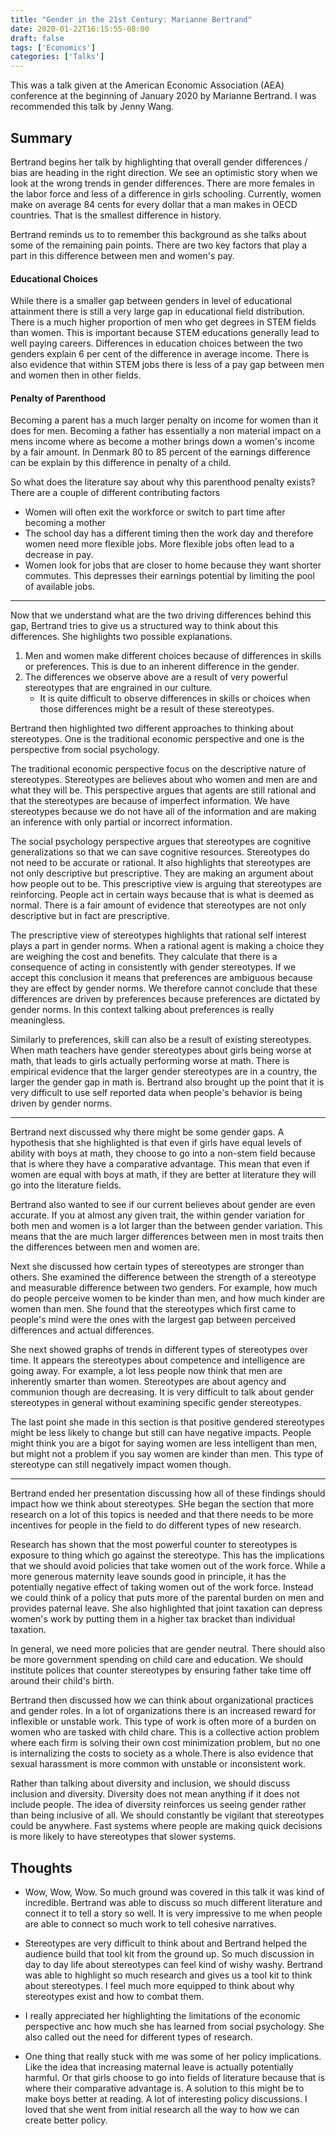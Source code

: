 ```yaml
---
title: "Gender in the 21st Century: Marianne Bertrand"
date: 2020-01-22T16:15:55-08:00
draft: false
tags: ['Economics']
categories: ['Talks']
---
```


This was a talk given at the American Economic Association (AEA) conference at the beginning of January 2020 by Marianne Bertrand. I was recommended this talk by Jenny Wang.

## Summary

Bertrand begins her talk by highlighting that overall gender differences / bias are heading in the right direction. We see an optimistic story when we look at the wrong trends in gender differences. There are more females in the labor force and less of a difference in girls schooling. Currently, women make on average 84 cents for every dollar that a man makes in OECD countries. That is the smallest difference in history.

Bertrand reminds us to to remember this background as she talks about some of the remaining pain points. There are two key factors that play a part in this difference between men and women's pay.

#### Educational Choices

While there is a smaller gap between genders in level of educational attainment there is still a very large gap in educational field distribution. There is a much higher proportion of men who get degrees in STEM fields than women. This is important because STEM educations generally lead to well paying careers. Differences in education choices between the two genders explain 6 per cent of the difference in average income. There is also evidence that within STEM jobs there is less of a pay gap between men and women then in other fields.

#### Penalty of Parenthood

Becoming a parent has a much larger penalty on income for women than it does for men. Becoming a father has essentially a non material impact on a mens income where as become a mother brings down a women's income by a fair amount. In Denmark 80 to 85 percent of the earnings difference can be explain by this difference in penalty of a child.

So what does the literature say about why this parenthood penalty exists? There are a couple of different contributing factors

- Women will often exit the workforce or switch to part time after becoming a mother
- The school day has a different timing then the work day and therefore women need more flexible jobs. More flexible jobs often lead to a decrease in pay.
- Women look for jobs that are closer to home because they want shorter commutes. This depresses their earnings potential by limiting the pool of available jobs.

* * *

Now that we understand what are the two driving differences behind this gap, Bertrand tries to give us a structured way to think about this differences. She highlights two possible explanations.

1. Men and women make different choices because of differences in skills or preferences. This is due to an inherent difference in the gender.
2. The differences we observe above are a result of very powerful stereotypes that are engrained in our culture.
    - It is quite difficult to observe differences in skills or choices when those differences might be a result of these stereotypes.

Bertrand then highlighted two different approaches to thinking about stereotypes. One is the traditional economic perspective and one is the perspective from social psychology.

The traditional economic perspective focus on the descriptive nature of stereotypes. Stereotypes are believes about who women and men are and what they will be. This perspective argues that agents are still rational and that the stereotypes are because of imperfect information. We have stereotypes because we do not have all of the information and are making an inference with only partial or incorrect information.

The social psychology perspective argues that stereotypes are cognitive generalizations so that we can save cognitive resources. Stereotypes do not need to be accurate or rational. It also highlights that stereotypes are not only descriptive but prescriptive. They are making an argument about how people out to be. This prescriptive view is arguing that stereotypes are reinforcing. People act in certain ways because that is what is deemed as normal. There is a fair amount of evidence that stereotypes are not only descriptive but in fact are prescriptive.

The prescriptive view of stereotypes highlights that rational self interest plays a part in gender norms. When a rational agent is making a choice they are weighing the cost and benefits. They calculate that there is a consequence of acting in consistently with gender stereotypes. If we accept this conclusion it means that preferences are ambiguous because they are effect by gender norms. We therefore cannot conclude that these differences are driven by preferences because preferences are dictated by gender norms. In this context talking about preferences is really meaningless.

Similarly to preferences, skill can also be a result of existing stereotypes. When math teachers have gender stereotypes about girls being worse at math, that leads to girls actually performing worse at math. There is empirical evidence that the larger gender stereotypes are in a country, the larger the gender gap in math is. Bertrand also brought up the point that it is very difficult to use self reported data when people's behavior is being driven by gender norms.

* * *

Bertrand next discussed why there might be some gender gaps. A hypothesis that she highlighted is that even if girls have equal levels of ability with boys at math, they choose to go into a non-stem field because that is where they have a comparative advantage. This mean that even if women are equal with boys at math, if they are better at literature they will go into the literature fields.

Bertrand also wanted to see if our current believes about gender are even accurate. If you at almost any given trait, the within gender variation for both men and women is a lot larger than the between gender variation. This means that the are much larger differences between men in most traits then the differences between men and women are.

Next she discussed how certain types of stereotypes are stronger than others. She examined the difference between the strength of a stereotype and measurable difference between two genders. For example, how much do people perceive women to be kinder than men, and how much kinder are women than men. She found that the stereotypes which first came to people's mind were the ones with the largest gap between perceived differences and actual differences.

She next showed graphs of trends in different types of stereotypes over time. It appears the stereotypes about competence and intelligence are going away. For example, a lot less people now think that men are inherently smarter than women. Stereotypes are about agency and communion though are decreasing. It is very difficult to talk about gender stereotypes in general without examining specific gender stereotypes.

The last point she made in this section is that positive gendered stereotypes might be less likely to change but still can have negative impacts. People might think you are a bigot for saying women are less intelligent than men, but might not a problem if you say women are kinder than men. This type of stereotype can still negatively impact women though.

* * *

Bertrand ended her presentation discussing how all of these findings should impact how we think about stereotypes. SHe began the section that more research on a lot of this topics is needed and that there needs to be more incentives for people in the field to do different types of new research.

Research has shown that the most powerful counter to stereotypes is exposure to thing which go against the stereotype. This has the implications that we should avoid policies that take women out of the work force. While a more generous maternity leave sounds good in principle, it has the potentially negative effect of taking women out of the work force. Instead we could think of a policy that puts more of the parental burden on men and provides paternal leave. She also highlighted that joint taxation can depress women's work by putting them in a higher tax bracket than individual taxation.

In general, we need more policies that are gender neutral. There should also be more government spending on child care and education. We should institute polices that counter stereotypes by ensuring father take time off around their child's birth.

Bertrand then discussed how we can think about organizational practices and gender roles. In a lot of organizations there is an increased reward for inflexible or unstable work. This type of work is often more of a burden on women who are tasked with child chare. This is a collective action problem where each firm is solving their own cost minimization problem, but no one is internalizing the costs to society as a whole.There is also evidence that sexual harassment is more common with unstable or inconsistent work. 

Rather than talking about diversity and inclusion, we should discuss inclusion and diversity. Diversity does not mean anything if it does not include people. The idea of diversity reinforces us seeing gender rather than being inclusive of all. We should constantly be vigilant that stereotypes could be anywhere. Fast systems where people are making quick decisions is more likely to have stereotypes that slower systems.


## Thoughts

- Wow, Wow, Wow. So much ground was covered in this talk it was kind of incredible. Bertrand was able to discuss so much different literature and connect it to tell a story so well. It is very impressive to me when people are able to connect so much work to tell cohesive narratives.

- Stereotypes are very difficult to think about and Bertrand helped the audience build that tool kit from the ground up. So much discussion in day to day life about stereotypes can feel kind of wishy washy. Bertrand was able to highlight so much research and gives us a tool kit to think about stereotypes. I feel much more equipped to think about why stereotypes exist and how to combat them.

- I really appreciated her highlighting the limitations of the economic perspective anc how much she has learned from social psychology. She also called out the need for different types of research.

- One thing that really stuck with me was some of her policy implications. Like the idea that increasing maternal leave is actually potentially harmful. Or that girls choose to go into fields of literature because that is where their comparative advantage is. A solution to this might be to make boys better at reading. A lot of interesting policy discussions. I loved that she went from initial research all the way to how we can create better policy.